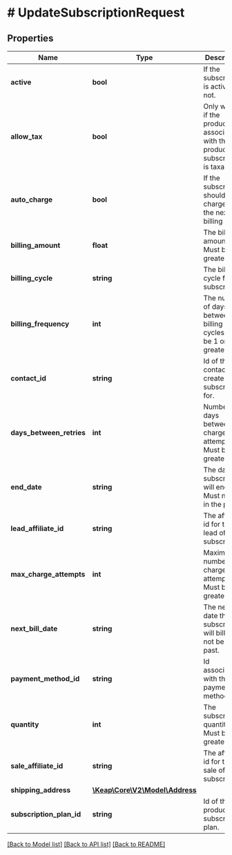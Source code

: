 # # UpdateSubscriptionRequest

## Properties

Name | Type | Description | Notes
------------ | ------------- | ------------- | -------------
**active** | **bool** | If the subscription is active or not. | [optional]
**allow_tax** | **bool** | Only works if the product associated with the product subscription is taxable. | [optional]
**auto_charge** | **bool** | If the subscription should auto charge on the next billing date. | [optional]
**billing_amount** | **float** | The billing amount. Must be 0 or greater. | [optional]
**billing_cycle** | **string** | The billing cycle for the subscription. | [optional]
**billing_frequency** | **int** | The number of days between billing cycles. Must be 1 or greater. | [optional]
**contact_id** | **string** | Id of the contact to create the subscription for. |
**days_between_retries** | **int** | Number of days between charge attempts. Must be 1 or greater. | [optional]
**end_date** | **string** | The date the subscription will end. Must not be in the past. | [optional]
**lead_affiliate_id** | **string** | The affiliate id for the lead of the subscription. | [optional]
**max_charge_attempts** | **int** | Maximum number of charge attempts. Must be 1 or greater. | [optional]
**next_bill_date** | **string** | The next date the subscription will bill. Must not be in the past. | [optional]
**payment_method_id** | **string** | Id associated with the payment method. | [optional]
**quantity** | **int** | The subscription quantity. Must be 1 or greater. | [optional]
**sale_affiliate_id** | **string** | The affiliate id for the sale of the subscription. | [optional]
**shipping_address** | [**\Keap\Core\V2\Model\Address**](Address.md) |  | [optional]
**subscription_plan_id** | **string** | Id of the product subscription plan. | [optional]

[[Back to Model list]](../../README.md#models) [[Back to API list]](../../README.md#endpoints) [[Back to README]](../../README.md)
